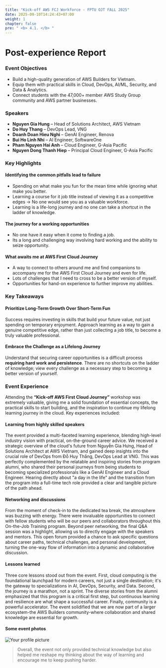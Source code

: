 ```yaml
---
title: "Kick-off AWS FCJ Workforce - FPTU OJT FALL 2025"
date: 2025-09-10T14:24:43+07:00
weight: 1
chapter: false
pre: " <b> 4.1. </b> "
---
```




# Post-experience Report

### Event Objectives

- Build a high-quality generation of AWS Builders for Vietnam.
- Equip them with practical skills in Cloud, DevOps, AI/ML, Security, and Data & Analytics. 
- Connect students with the 47,000+ member AWS Study Group community and AWS partner businesses.

### Speakers

- **Nguyen Gia Hung** – Head of Solutions Architect, AWS Vietnam
- **Do Huy Thang** – DevOps Lead, VNG 
- **Doanh Doan Hieu Nghi** – GenAI Engineer, Renova
- **Bui Ho Linh Nhi** – AI Engineer, SoftwareOne
- **Pham Nguyen Hai Anh** – Cloud Engineer, G-Asia Pacific
- **Nguyen Dong Thanh Hiep** – Principal Cloud Engineer, G-Asia Pacific

### Key Highlights

#### Identifying the common pitfalls lead to failure

- Spending on what make you fun for the mean time while ignoring what make you better.
- Learning a course for it job title instead of viewing it as a competitive edges -> No one would see you as a valuable workforce.
- Learning is a life-long journey and no one can take a shortcut in the ladder of knowledge.

#### The journey for a working opportunities

- No one have it easy when it come to finding a job.
- Its a long and challenging way involving hard working and the ability to seize opportunity.

#### What awaits me at AWS First Cloud Journey
- A way to connect to others around me and find companions to accompany me for the AWS First Cloud Journey and even for life.
- Lots of challenges that I need to cross to be a better version of myself.
- Opportunities for hand-on experience to further improve my abilities.

### Key Takeaways

#### Prioritize Long-Term Growth Over Short-Term Fun
Success requires investing in skills that build your future value, not just spending on temporary enjoyment. Approach learning as a way to gain a genuine competitive edge, rather than just collecting a job title, to become a truly valuable professional.

#### Embrace the Challenge as a Lifelong Journey
Understand that securing career opportunities is a difficult process **requiring hard work and persistence**. There are no shortcuts on the ladder of knowledge; view every challenge as a necessary step to becoming a better version of yourself.

### Event Experience

Attending the **“Kick-off AWS First Cloud Journey”** workshop was extremely valuable, giving me a solid foundation of essential concepts, the practical skills to start building, and the inspiration to continue my lifelong learning journey in the cloud. Key experiences included:

#### Learning from highly skilled speakers
The event provided a multi-faceted learning experience, blending high-level industry vision with practical, on-the-ground career advice. We received a strategic overview of the cloud's future from Nguyễn Gia Hưng, Head of Solutions Architect at AWS Vietnam, and gained deep insights into the crucial role of DevOps from Đỗ Huy Thắng, DevOps Lead at VNG. This was perfectly complemented by the relatable and inspiring stories from program alumni, who shared their personal journeys from being students to becoming specialized professionals like a GenAI Engineer and a Cloud Engineer. Hearing directly about "a day in the life" and the transition from the program into a full-time tech role provided a clear and tangible picture of the path ahead.

#### Networking and discussions
From the moment of check-in to the dedicated tea break, the atmosphere was buzzing with energy. There were invaluable opportunities to connect with fellow students who will be our peers and collaborators throughout this On-the-Job Training program. Beyond peer networking, the final Q&A session was a highlight, allowing us to directly engage with the speakers and mentors. This open forum provided a chance to ask specific questions about career paths, technical challenges, and personal development, turning the one-way flow of information into a dynamic and collaborative discussion.

#### Lessons learned
Three core lessons stood out from the event. First, cloud computing is the foundational launchpad for modern careers, not just a single destination; it's the gateway to specializations in AI, DevOps, Security, and Data. Second, the journey is a marathon, not a sprint. The diverse stories from the alumni emphasized that this program is a critical first step, but continuous learning and resilience are what shape a successful career. Finally, community is a powerful accelerator. The event solidified that we are now part of a larger ecosystem-the AWS Builders community-where collaboration and shared knowledge are essential for growth.
#### Some event photos
![Your profile picture](/images/event_photo.png)

> Overall, the event not only provided technical knowledge but also helped me reshape my thinking about the way of learning and encourage me to keep pushing harder.
